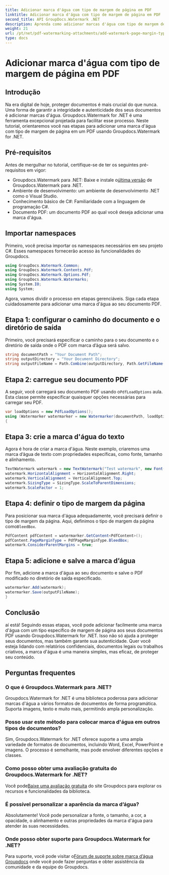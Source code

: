```yaml
---
title: Adicionar marca d'água com tipo de margem de página em PDF
linktitle: Adicionar marca d'água com tipo de margem de página em PDF
second_title: API GroupDocs.Watermark .NET
description: Aprenda como adicionar marcas d'água com tipo de margem de página em PDF usando Watermark for .NET. Proteja seus documentos sem esforço.
weight: 21
url: /pt/net/pdf-watermarking-attachments/add-watermark-page-margin-type-pdf/
type: docs
---
```

# Adicionar marca d'água com tipo de margem de página em PDF

## Introdução
Na era digital de hoje, proteger documentos é mais crucial do que nunca. Uma forma de garantir a integridade e autenticidade dos seus documentos é adicionar marcas d'água. Groupdocs.Watermark for .NET é uma ferramenta excepcional projetada para facilitar esse processo. Neste tutorial, orientaremos você nas etapas para adicionar uma marca d'água com tipo de margem de página em um PDF usando Groupdocs.Watermark for .NET.
## Pré-requisitos
Antes de mergulhar no tutorial, certifique-se de ter os seguintes pré-requisitos em vigor:
-  Groupdocs.Watermark para .NET: Baixe e instale o[última versão](https://releases.groupdocs.com/Watermark/net/) de Groupdocs.Watermark para .NET.
- Ambiente de desenvolvimento: um ambiente de desenvolvimento .NET como o Visual Studio.
- Conhecimento básico de C#: Familiaridade com a linguagem de programação C#.
- Documento PDF: um documento PDF ao qual você deseja adicionar uma marca d'água.
## Importar namespaces
Primeiro, você precisa importar os namespaces necessários em seu projeto C#. Esses namespaces fornecerão acesso às funcionalidades do Groupdocs.
```csharp
using GroupDocs.Watermark.Common;
using GroupDocs.Watermark.Contents.Pdf;
using GroupDocs.Watermark.Options.Pdf;
using GroupDocs.Watermark.Watermarks;
using System.IO;
using System;
```
Agora, vamos dividir o processo em etapas gerenciáveis. Siga cada etapa cuidadosamente para adicionar uma marca d'água ao seu documento PDF.
## Etapa 1: configurar o caminho do documento e o diretório de saída
Primeiro, você precisará especificar o caminho para o seu documento e o diretório de saída onde o PDF com marca d’água será salvo.
```csharp
string documentPath = "Your Document Path";
string outputDirectory = "Your Document Directory";
string outputFileName = Path.Combine(outputDirectory, Path.GetFileName(documentPath));
```
## Etapa 2: carregue seu documento PDF
 A seguir, você carregará seu documento PDF usando o`PdfLoadOptions` aula. Esta classe permite especificar quaisquer opções necessárias para carregar seu PDF.
```csharp
var loadOptions = new PdfLoadOptions();
using (Watermarker watermarker = new Watermarker(documentPath, loadOptions))
{
```
## Etapa 3: crie a marca d'água do texto
Agora é hora de criar a marca d'água. Neste exemplo, criaremos uma marca d’água de texto com propriedades específicas, como fonte, tamanho e alinhamento.
```csharp
TextWatermark watermark = new TextWatermark("Test watermark", new Font("Arial", 42));
watermark.HorizontalAlignment = HorizontalAlignment.Right;
watermark.VerticalAlignment = VerticalAlignment.Top;
watermark.SizingType = SizingType.ScaleToParentDimensions;
watermark.ScaleFactor = 1;
```
## Etapa 4: definir o tipo de margem da página
 Para posicionar sua marca d'água adequadamente, você precisará definir o tipo de margem da página. Aqui, definimos o tipo de margem da página como`BleedBox`.
```csharp
PdfContent pdfContent = watermarker.GetContent<PdfContent>();
pdfContent.PageMarginType = PdfPageMarginType.BleedBox;
watermark.ConsiderParentMargins = true;
```
## Etapa 5: adicione e salve a marca d’água
Por fim, adicione a marca d'água ao seu documento e salve o PDF modificado no diretório de saída especificado.
```csharp
watermarker.Add(watermark);
watermarker.Save(outputFileName);
}
```
## Conclusão
aí está! Seguindo essas etapas, você pode adicionar facilmente uma marca d'água com um tipo específico de margem de página aos seus documentos PDF usando Groupdocs.Watermark for .NET. Isso não só ajuda a proteger seus documentos, mas também garante sua autenticidade. Quer você esteja lidando com relatórios confidenciais, documentos legais ou trabalhos criativos, a marca d'água é uma maneira simples, mas eficaz, de proteger seu conteúdo.
## Perguntas frequentes
### O que é Groupdocs.Watermark para .NET?
Groupdocs.Watermark for .NET é uma biblioteca poderosa para adicionar marcas d'água a vários formatos de documentos de forma programática. Suporta imagens, texto e muito mais, permitindo ampla personalização.
### Posso usar este método para colocar marca d'água em outros tipos de documentos?
Sim, Groupdocs.Watermark for .NET oferece suporte a uma ampla variedade de formatos de documentos, incluindo Word, Excel, PowerPoint e imagens. O processo é semelhante, mas pode envolver diferentes opções e classes.
### Como posso obter uma avaliação gratuita do Groupdocs.Watermark for .NET?
 Você pode[Baixe uma avaliação gratuita](https://releases.groupdocs.com/) do site Groupdocs para explorar os recursos e funcionalidades da biblioteca.
### É possível personalizar a aparência da marca d’água?
Absolutamente! Você pode personalizar a fonte, o tamanho, a cor, a opacidade, o alinhamento e outras propriedades da marca d'água para atender às suas necessidades.
### Onde posso obter suporte para Groupdocs.Watermark for .NET?
 Para suporte, você pode visitar o[Fórum de suporte sobre marca d’água Groupdocs](https://forum.groupdocs.com/c/watermark/19) onde você pode fazer perguntas e obter assistência da comunidade e da equipe do Groupdocs.